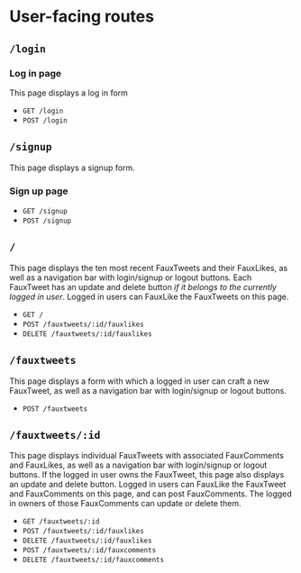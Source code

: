 # User-facing routes

## `/login`

### Log in page

This page displays a log in form

- `GET /login`
- `POST /login`

## `/signup`

This page displays a signup form.

### Sign up page

- `GET /signup`
- `POST /signup`

## `/`

This page displays the ten most recent FauxTweets and their FauxLikes, as well as a navigation bar with login/signup or logout buttons. Each FauxTweet has an update and delete button _if it belongs to the currently logged in user_. Logged in users can FauxLike the FauxTweets on this page.

- `GET /`
- `POST /fauxtweets/:id/fauxlikes`
- `DELETE /fauxtweets/:id/fauxlikes`

## `/fauxtweets`

This page displays a form with which a logged in user can craft a new FauxTweet, as well as a navigation bar with login/signup or logout buttons.

- `POST /fauxtweets`

## `/fauxtweets/:id`

This page displays individual FauxTweets with associated FauxComments and FauxLikes, as well as a navigation bar with login/signup or logout buttons. If the logged in user owns the FauxTweet, this page also displays an update and delete button. Logged in users can FauxLike the FauxTweet and FauxComments on this page, and can post FauxComments. The logged in owners of those FauxComments can update or delete them.

- `GET /fauxtweets/:id`
- `POST /fauxtweets/:id/fauxlikes`
- `DELETE /fauxtweets/:id/fauxlikes`
- `POST /fauxtweets/:id/fauxcomments`
- `DELETE /fauxtweets/:id/fauxcomments`
